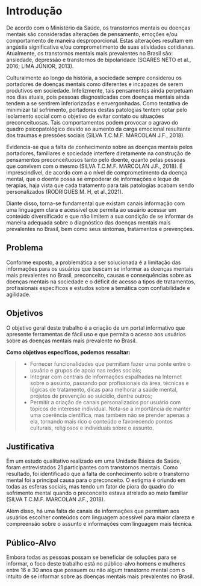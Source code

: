 # Introdução

De acordo com o Ministério da Saúde, os transtornos mentais ou doenças mentais são consideradas alterações de pensamento, emoções e/ou comportamento de maneira desproporcional. Estas alterações resultam em angústia significativa e/ou comprometimento de suas atividades cotidianas. Atualmente, os transtornos mentais mais prevalentes no Brasil são: ansiedade, depressão e transtornos de bipolaridade (SOARES NETO et al., 2016; LIMA JÚNIOR, 2013).

Culturalmente ao longo da história, a sociedade sempre considerou os portadores de doenças mentais como diferentes e incapazes de serem produtivos em sociedade. Infelizmente, tais pensamentos ainda perpetuam nos dias atuais, pois pessoas diagnosticadas com doenças mentais ainda tendem a se sentirem inferiorizadas e envergonhadas. Como tentativa de minimizar tal sofrimento, portadores destas patologias tentem optar pelo isolamento social com o objetivo de evitar contato ou situações preconceituosas. Tais comportamentos podem provocar o agravo do quadro psicopatológico devido ao aumento da carga emocional resultante dos traumas e pressões sociais (SILVA T.C.M.F. MARCOLAN J.F., 2018).

Evidencia-se que a falta de conhecimento sobre as doenças mentais pelos portadores, familiares e sociedade interfere diretamente na construção de pensamentos preconceituosos tanto pelo doente, quanto pelas pessoas que convivem com o mesmo (SILVA T.C.M.F. MARCOLAN J.F., 2018). É imprescindível, de acordo com a o nível de comprometimento da doença mental, que o doente possa se empoderar de informações e leque de terapias, haja vista que cada tratamento para tais patologias acabam sendo personalizados (RODRIGUES M. H, et al.,2021).

Diante disso, torna-se fundamental que existam canais informação com uma linguagem clara e acessível que permita ao usuário acessar um conteúdo diversificado e que não limitem a sua condição de se informar de maneira adequada sobre o diagnóstico das doenças mentais mais prevalentes no Brasil, bem como seus sintomas, tratamentos e prevenções.

## Problema

Conforme exposto, a problemática a ser solucionada é a limitação das informações para os usuários que buscam se informar as doenças mentais mais prevalentes no Brasil, preconceito, causas e consequências sobre as doenças mentais na sociedade e o déficit de acesso a tipos de tratamentos, profissionais específicos e estudos sobre a temática com confiabilidade e agilidade.

## Objetivos

O objetivo geral deste trabalho é a criação de um portal informativo que apresente ferramentas de fácil uso e que permita o acesso aos usuários sobre as doenças mentais mais prevalente no Brasil.
 
**Como objetivos específicos, podemos ressaltar:**
> - Fornecer funcionalidades que permitam fazer uma ponte entre o usuário e grupos de apoio nas redes sociais;
> - Integrar com centrais de informações espalhadas na Internet sobre o assunto, passando por profissionais da área, técnicas e lógicas de tratamento, dicas para melhorar a saúde mental, projetos de prevenção ao suicídio, dentre outros;
> - Permitir a criação de canais personalizados por usuário com tópicos de interesse individual. Nota-se a importância de manter uma coerência científica, mas também não se prender apenas a ela, tornando mais rico o conteúdo e favorecendo pontos culturais, religiosos e individuais sobre o assunto.

## Justificativa

Em um estudo qualitativo realizado em uma Unidade Básica de Saúde, foram entrevistados 21 participantes com transtornos mentais. Como resultado, foi identificado que a falta de conhecimento sobre o transtorno mental foi a principal causa para o preconceito. O estigma é oriundo em todas as esferas sociais, mas tendo um fator de piora do quadro do sofrimento mental quando o preconceito estava atrelado ao meio familiar (SILVA T.C.M.F. MARCOLAN J.F., 2018).

Além disso, há uma falta de canais de informações que permitam aos usuários escolher conteúdos com linguagem acessível para maior clareza e compreensão sobre o assunto e informações com linguagem mais técnica. 

## Público-Alvo

Embora todas as pessoas possam se beneficiar de soluções para se informar, o foco deste trabalho está no público-alvo homens e mulheres entre 16 e 30 anos que possuem ou não algum transtorno mental com o intuito de se informar sobre as doenças mentais mais prevalentes no Brasil.
